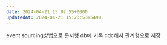 ```yaml
---
date: 2024-04-21 15:02:55+0000
updatedAt: 2024-04-21 15:23:53+5490
---
```

event sourcing방법으로 문서형 db에 기록
cdc해서 관계형으로 저장